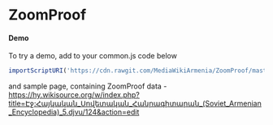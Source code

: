 ZoomProof
=========
#### Demo

To try a demo, add to your common.js code below

```js
importScriptURI('https://cdn.rawgit.com/MediaWikiArmenia/ZoomProof/master/zoomproof.js');
```

and sample page, containing ZoomProof data -  https://hy.wikisource.org/w/index.php?title=Էջ:Հայկական_Սովետական_Հանրագիտարան_(Soviet_Armenian_Encyclopedia)_5.djvu/124&action=edit
